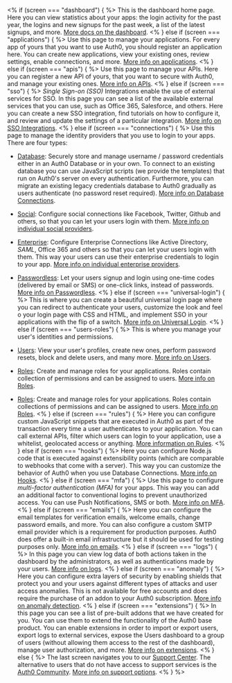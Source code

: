 <% if (screen === "dashboard") { %>
  This is the dashboard home page. Here you can view statistics about your apps: the login activity for the past year, the logins and new signups for the past week, a list of the latest signups, and more.
  [More docs on the dashboard](/dashboard).
<% } else if (screen === "applications") { %>
  Use this page to manage your applications. For every app of yours that you want to use Auth0, you should register an application here. You can create new applications, view your existing ones, review settings, enable connections, and more.
  [More info on applications](/applications).
<% } else if (screen === "apis") { %>
  Use this page to manage your APIs. Here you can register a new API of yours, that you want to secure with Auth0, and manage your existing ones.
  [More info on APIs](/api-auth).
<% } else if (screen === "sso") { %>
  <dfn data-key="single-sign-on">Single Sign-on (SSO)</dfn> Integrations enable the use of external services for SSO. In this page you can see a list of the available external services that you can use, such as Office 365, Salesforce, and others. Here you can create a new SSO integration, find tutorials on how to configure it, and review and update the settings of a particular integration.
  [More info on SSO Integrations](/integrations/sso).
<% } else if (screen === "connections") { %>
  Use this page to manage the identity providers that you use to login to your apps. There are four types:
  - [Database](${manage_url}/#/connections/database): Securely store and manage username / password credentials either in an Auth0 Database or in your own. To connect to an existing database you can use JavaScript scripts (we provide the templates) that run on Auth0's server on every authentication. Furthermore, you can migrate an existing legacy credentials database to Auth0 gradually as users authenticate (no password reset required). [More info on Database Connections](/connections/database).
  - [Social](${manage_url}/#/connections/social): Configure social connections like Facebook, Twitter, Github and others, so that you can let your users login with them. [More info on individual social providers](/identityproviders#social).
  - [Enterprise](${manage_url}/#/connections/enterprise): Configure Enterprise Connections like Active Directory, <dfn data-key="security-assertion-markup-language">SAML</dfn>, Office 365 and others so that you can let your users login with them. This way your users can use their enterprise credentials to login to your app. [More info on individual enterprise providers](/identityproviders#enterprise).
  - [Passwordless](${manage_url}/#/connections/passwordless): Let your users signup and login using one-time codes (delivered by email or SMS) or one-click links, instead of passwords. [More info on Passwordless](/connections/passwordless).
  <% } else if (screen === "universal-login") { %>
  This is where you can create a beautiful universal login page where you can redirect to authenticate your users, customize the look and feel o your login page with CSS and HTML, and implement SSO in your applications with the flip of a switch. [More info on Universal Login](/universal-login).
<% } else if (screen === "users-roles") { %>
  This is where you manage your user's identities and permissions. 
  - [Users](${manage_url}/#/users): View your user's profiles, create new ones, perform password resets, block and delete users, and many more. [More info on Users](/users).
  - [Roles](${manage_url}/#/roles): Create and manage roles for your applications. Roles contain collection of permissions and can be assigned to users. [More info on Roles](/authorization/guides/manage-roles).
  
  - [Roles](${manage_url}/#/roles): Create and manage roles for your applications. Roles contain collections of permissions and can be assigned to users. [More info on Roles](/authorization/guides/manage-roles).
<% } else if (screen === "rules") { %>
  Here you can configure custom JavaScript snippets that are executed in Auth0 as part of the transaction every time a user authenticates to your application. You can call external APIs, filter which users can login to your application, use a whitelist, geolocated access or anything. [More information on Rules](/rules).
<% } else if (screen === "hooks") { %>
  Here you can configure Node.js code that is executed against extensibility points (which are comparable to webhooks that come with a server). This way you can customize the behavior of Auth0 when you use Database Connections. [More info on Hooks](/hooks).
<% } else if (screen === "mfa") { %>
  Use this page to configure <dfn data-key="multifactor-authentication">multi-factor authentication (MFA)</dfn> for your apps. This way you can add an additional factor to conventional logins to prevent unauthorized access. You can use Push Notifications, SMS or both. [More info on MFA](/multifactor-authentication).
<% } else if (screen === "emails") { %>
  Here you can configure the email templates for verification emails, welcome emails, change password emails, and more. You can also configure a custom SMTP email provider which is a requirement for production purposes. Auth0 does offer a built-in email infrastructure but it should be used for testing purposes only. [More info on emails](/email).
<% } else if (screen === "logs") { %>
  In this page you can view log data of both actions taken in the dashboard by the administrators, as well as authentications made by your users. [More info on logs](/logs).
<% } else if (screen === "anomaly") { %>
  Here you can configure extra layers of security by enabling shields​ that protect you and your users against different types of attacks and user access anomalies. This is not available for free accounts and does require the purchase of an addon to your Auth0 subscription. [More info on anomaly detection](/anomaly-detection).
<% } else if (screen === "extensions") { %>
  In this page you can see a list of pre-built addons that we have created for you. You can use them to extend the functionality of the Auth0 base product. You can enable extensions in order to import or export users, export logs to external services, expose the Users dashboard to a group of users (without allowing them access to the rest of the dashboard), manage user authorization, and more. [More info on extensions](/extensions).
<% } else { %>
  The last screen navigates you to our [Support Center](${env.DOMAIN_URL_SUPPORT}). The alternative to users that do not have access to support services is the [Auth0 Community](https://community.auth0.com/). [More info on support options](/support).
<% } %>
